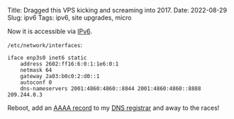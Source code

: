 Title: Dragged this VPS kicking and screaming into 2017.
Date: 2022-08-29
Slug: ipv6
Tags: ipv6, site upgrades, micro

Now it is accessible via [IPv6](https://en.wikipedia.org/wiki/IPv6).

`/etc/network/interfaces`:

```
iface enp3s0 inet6 static
    address 2602:ff16:6:0:1:1e6:0:1
    netmask 64
    gateway 2a03:b0c0:2:d0::1
    autoconf 0
    dns-nameservers 2001:4860:4860::8844 2001:4860:4860::8888 209.244.0.3
```

Reboot, add an [AAAA record](https://support.dnsimple.com/articles/aaaa-record/) to my [DNS registrar](https://www.gandi.net/en) and away to the races!
